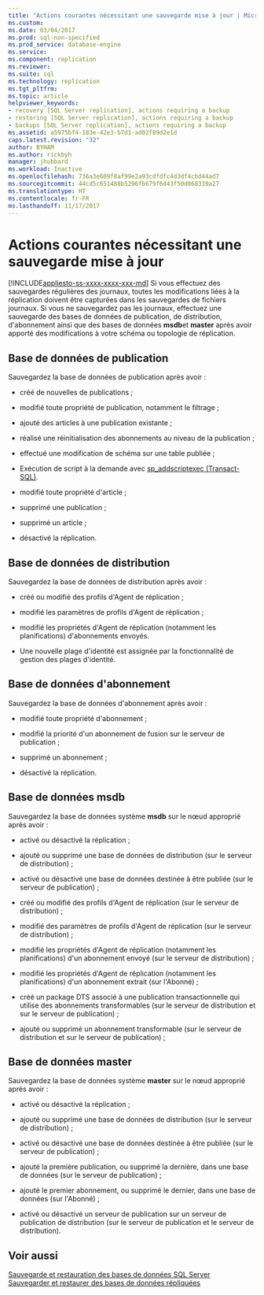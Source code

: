 ```yaml
---
title: "Actions courantes nécessitant une sauvegarde mise à jour | Microsoft Docs"
ms.custom: 
ms.date: 03/04/2017
ms.prod: sql-non-specified
ms.prod_service: database-engine
ms.service: 
ms.component: replication
ms.reviewer: 
ms.suite: sql
ms.technology: replication
ms.tgt_pltfrm: 
ms.topic: article
helpviewer_keywords:
- recovery [SQL Server replication], actions requiring a backup
- restoring [SQL Server replication], actions requiring a backup
- backups [SQL Server replication], actions requiring a backup
ms.assetid: a5975bf4-183e-42e3-b7d1-ad02f89d2e1d
caps.latest.revision: "32"
author: BYHAM
ms.author: rickbyh
manager: jhubbard
ms.workload: Inactive
ms.openlocfilehash: 736a3e609f8af99e2a93cdfdfc4d3df4cbd44ad7
ms.sourcegitcommit: 44cd5c651488b5296fb679f6d43f50d068339a27
ms.translationtype: HT
ms.contentlocale: fr-FR
ms.lasthandoff: 11/17/2017
---
```

# <a name="common-actions-requiring-an-updated-backup"></a>Actions courantes nécessitant une sauvegarde mise à jour
[!INCLUDE[appliesto-ss-xxxx-xxxx-xxx-md](../../../includes/appliesto-ss-xxxx-xxxx-xxx-md.md)] Si vous effectuez des sauvegardes régulières des journaux, toutes les modifications liées à la réplication doivent être capturées dans les sauvegardes de fichiers journaux. Si vous ne sauvegardez pas les journaux, effectuez une sauvegarde des bases de données de publication, de distribution, d'abonnement ainsi que des bases de données **msdb**et **master** après avoir apporté des modifications à votre schéma ou topologie de réplication.  
  
## <a name="publication-database"></a>Base de données de publication  
 Sauvegardez la base de données de publication après avoir :  
  
-   créé de nouvelles de publications ;  
  
-   modifié toute propriété de publication, notamment le filtrage ;  
  
-   ajouté des articles à une publication existante ;  
  
-   réalisé une réinitialisation des abonnements au niveau de la publication ;  
  
-   effectué une modification de schéma sur une table publiée ;  
  
-   Exécution de script à la demande avec [sp_addscriptexec &#40;Transact-SQL&#41;](../../../relational-databases/system-stored-procedures/sp-addscriptexec-transact-sql.md).  
  
-   modifié toute propriété d'article ;  
  
-   supprimé une publication ;  
  
-   supprimé un article ;  
  
-   désactivé la réplication.  
  
## <a name="distribution-database"></a>Base de données de distribution  
 Sauvegardez la base de données de distribution après avoir :  
  
-   créé ou modifié des profils d'Agent de réplication ;  
  
-   modifié les paramètres de profils d'Agent de réplication ;  
  
-   modifié les propriétés d'Agent de réplication (notamment les planifications) d'abonnements envoyés.  
  
-   Une nouvelle plage d'identité est assignée par la fonctionnalité de gestion des plages d'identité.  
  
## <a name="subscription-database"></a>Base de données d'abonnement  
 Sauvegardez la base de données d'abonnement après avoir :  
  
-   modifié toute propriété d'abonnement ;  
  
-   modifié la priorité d'un abonnement de fusion sur le serveur de publication ;  
  
-   supprimé un abonnement ;  
  
-   désactivé la réplication.  
  
## <a name="msdb-database"></a>Base de données msdb  
 Sauvegardez la base de données système **msdb** sur le nœud approprié après avoir :  
  
-   activé ou désactivé la réplication ;  
  
-   ajouté ou supprimé une base de données de distribution (sur le serveur de distribution) ;  
  
-   activé ou désactivé une base de données destinée à être publiée (sur le serveur de publication) ;  
  
-   créé ou modifié des profils d'Agent de réplication (sur le serveur de distribution) ;  
  
-   modifié des paramètres de profils d'Agent de réplication (sur le serveur de distribution) ;  
  
-   modifié les propriétés d'Agent de réplication (notamment les planifications) d'un abonnement envoyé (sur le serveur de distribution) ;  
  
-   modifié les propriétés d'Agent de réplication (notamment les planifications) d'un abonnement extrait (sur l'Abonné) ;  
  
-   créé un package DTS associé à une publication transactionnelle qui utilise des abonnements transformables (sur le serveur de distribution et sur le serveur de publication) ;  
  
-   ajouté ou supprimé un abonnement transformable (sur le serveur de distribution et sur le serveur de publication) ;  
  
## <a name="master-database"></a>Base de données master  
 Sauvegardez la base de données système **master** sur le nœud approprié après avoir :  
  
-   activé ou désactivé la réplication ;  
  
-   ajouté ou supprimé une base de données de distribution (sur le serveur de distribution) ;  
  
-   activé ou désactivé une base de données destinée à être publiée (sur le serveur de publication) ;  
  
-   ajouté la première publication, ou supprimé la dernière, dans une base de données (sur le serveur de publication) ;  
  
-   ajouté le premier abonnement, ou supprimé le dernier, dans une base de données (sur l'Abonné) ;  
  
-   activé ou désactivé un serveur de publication sur un serveur de publication de distribution (sur le serveur de publication et le serveur de distribution).  
  
## <a name="see-also"></a>Voir aussi  
 [Sauvegarde et restauration des bases de données SQL Server](../../../relational-databases/backup-restore/back-up-and-restore-of-sql-server-databases.md)   
 [Sauvegarder et restaurer des bases de données répliquées](../../../relational-databases/replication/administration/back-up-and-restore-replicated-databases.md)  
  
  
